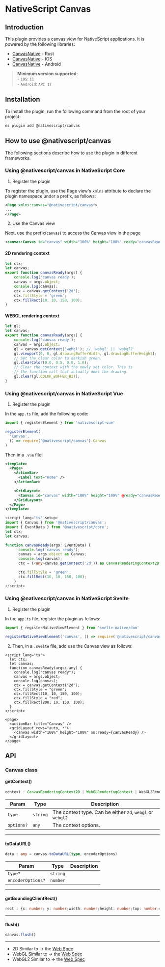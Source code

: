 # NativeScript Canvas

## Introduction

This plugin provides a canvas view for NativeScript applications. It is powered by the following libraries:

- [CanvasNative](src-native/canvas-native) - Rust
- [CanvasNative](src-native/canvas-ios) - IOS
- [CanvasNative](src-native/canvas-android) - Android

>**Minimum version supported:** <br> - `iOS`: `11` <br>  - `Android`: `API 17`


## Installation

To install the plugin, run the following command from the root of your project:

```bash
ns plugin add @nativescript/canvas
```

<!-- You also need to install the following 2 plugins:

- `ns plugin add @nativescript/canvas-polyfill`

- `ns plugin add @nativescript/canvas-media` -->

## How to use @nativescript/canvas 

The following sections describe how to use the plugin in different frameworks.

### Using @nativescript/canvas in NativeScript Core

1. Register the plugin

To register the plugin, use the Page view's `xmlns` attribute to declare the plugin namespace under a prefix, as follows:

```xml
<Page xmlns:canvas="@nativescript/canvas">
...
</Page>
```

2. Use the Canvas view

Next, use the prefix(`canvas`) to access the Canvas view in the page
```xml
<canvas:Canvas id="canvas" width="100%" height="100%" ready="canvasReady"/>
```

#### 2D rendering context

```typescript
let ctx;
let canvas;
export function canvasReady(args) {
	console.log('canvas ready');
	canvas = args.object;
	console.log(canvas);
	ctx = canvas.getContext('2d');
	ctx.fillStyle = 'green';
	ctx.fillRect(10, 10, 150, 100);
}
```

#### WEBGL rendering context

```typescript
let gl;
let canvas;
export function canvasReady(args) {
	console.log('canvas ready');
	canvas = args.object;
	gl = canvas.getContext('webgl'); // 'webgl' || 'webgl2'
	gl.viewport(0, 0, gl.drawingBufferWidth, gl.drawingBufferHeight);
	// Set the clear color to darkish green.
	gl.clearColor(0.0, 0.5, 0.0, 1.0);
	// Clear the context with the newly set color. This is
	// the function call that actually does the drawing.
	gl.clear(gl.COLOR_BUFFER_BIT);
}
```

<!-- ### Using @nativescript/canvas in NativeScript Angular

1. Register the plugin

2. Add the Canvas view to your page -->
### Using @nativescript/canvas in NativeScript Vue

1. Register the plugin

In the `app.ts` file, add the following code:

```ts
import { registerElement } from 'nativescript-vue'

registerElement(
  'Canvas',
  () => require('@nativescript/canvas').Canvas
)

```
Then in a `.vue` file:

```xml
<template>
  <Page>
    <ActionBar>
      <Label text="Home" />
    </ActionBar>

    <GridLayout>
      <Canvas id="canvas" width="100%" height="100%" @ready="canvasReady" />
    </GridLayout>
  </Page>
</template>
```
```ts
<script lang="ts" setup>
import { Canvas } from '@nativescript/canvas';
import { EventData } from '@nativescript/core';
let ctx;
let canvas;

function canvasReady(args: EventData) {
      console.log('canvas ready');
      canvas = args.object as Canvas;
      console.log(canvas);
      ctx = (<any>canvas.getContext('2d')) as CanvasRenderingContext2D;

      ctx.fillStyle = 'green';
      ctx.fillRect(10, 10, 150, 100);
    }
</script>
```

### Using @nativescript/canvas in NativeScript Svelte

1. Register the plugin

In the `app.ts` file, register the plugin as follows:

```ts
import { registerNativeViewElement } from 'svelte-native/dom'

registerNativeViewElement('canvas', () => require('@nativescript/canvas').Canvas)
```

2. Then, in a `.svelte` file, add use the Canvas view as follows:


```svelte
<script lang="ts">
  let ctx;
  let canvas;
  function canvasReady(args: any) {
    console.log("canvas ready");
    canvas = args.object;
    console.log(canvas);
    ctx = canvas.getContext("2d");
    ctx.fillStyle = "green";
    ctx.fillRect(10, 10, 150, 100);
    ctx.fillStyle = "red";
    ctx.fillRect(200, 10, 150, 100);
  }
</script>

<page>
  <actionBar title="Canvas" />
  <gridLayout rows="auto, *">
    <canvas width="100%" height="100%" on:ready={canvasReady} />
  </gridLayout>
</page>
```
## API
### Canvas class

#### getContext()
```ts
context : CanvasRenderingContext2D | WebGLRenderingContext | WebGL2RenderingContext | null = canvas.getContext(type, options)
```

| Param | Type | Description |
| --- | --- | --- |
| `type` | `string` | The context type. Can be either `2d`, `webgl` or `webgl2` |
| `options?` | `any` | The context options. |

---
#### toDataURL()
```ts
data : any = canvas.toDataURL(type, encoderOptions)
```

| Param | Type | Description |
| --- | --- | --- |
| `type?` | `string` | 
| `encoderOptions?` | `number` |

---
#### getBoundingClientRect()
```ts
rect : {x: number; y: number;width: number;height: number;top: number;right: number;bottom: number;left: number;} = canvas.getBoundingClientRect()
```

---

#### flush()
```ts
canvas.flush()
```

---
- 2D Similar to -> the [Web Spec](https://developer.mozilla.org/en-US/docs/Web/API/CanvasRenderingContext2D)
- WebGL Similar to -> the [Web Spec](https://developer.mozilla.org/en-US/docs/Web/API/WebGLRenderingContext)
- WebGL2 Similar to -> the [Web Spec](https://developer.mozilla.org/en-US/docs/Web/API/WebGL2RenderingContext)
